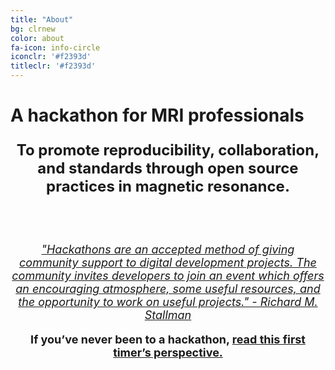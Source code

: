 ```yaml
---
title: "About"
bg: clrnew
color: about
fa-icon: info-circle
iconclr: '#f2393d'
titleclr: '#f2393d'
---
```


# A hackathon for MRI professionals

<p style ="text-align: center; font-weight: bold; font-size:24px;"> To promote reproducibility, collaboration, and standards through open source practices in magnetic resonance. </p>

<br><br>

<p style ="text-align: center; font-style: italic; font-size:18px;"><a href="https://www.gnu.org/philosophy/hackathons.en.html" target="blank">"Hackathons are an accepted method of giving community support to digital development projects. The community invites developers to join an event which offers an encouraging atmosphere, some useful resources, and the opportunity to work on useful projects." - Richard M. Stallman</a></p> 

<center><p style ="text-align: center; font-weight: bold; font-size:18px;">If you’ve never been to a hackathon, <a href="https://www.ohbmbrainmappingblog.com/blog/ohbm-hackathon-2017-a-first-timers-perspective">read this first timer’s perspective.</a></p></center>

<br><br>





